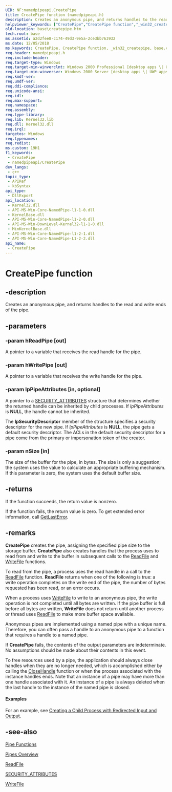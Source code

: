 ```yaml
---
UID: NF:namedpipeapi.CreatePipe
title: CreatePipe function (namedpipeapi.h)
description: Creates an anonymous pipe, and returns handles to the read and write ends of the pipe.
helpviewer_keywords: ["CreatePipe","CreatePipe function","_win32_createpipe","base.createpipe","namedpipeapi/CreatePipe"]
old-location: base\createpipe.htm
tech.root: base
ms.assetid: a2d2fee8-c174-49d3-9e5a-2ce3bb763932
ms.date: 12/05/2018
ms.keywords: CreatePipe, CreatePipe function, _win32_createpipe, base.createpipe, namedpipeapi/CreatePipe
req.header: namedpipeapi.h
req.include-header: 
req.target-type: Windows
req.target-min-winverclnt: Windows 2000 Professional [desktop apps \| UWP apps]
req.target-min-winversvr: Windows 2000 Server [desktop apps \| UWP apps]
req.kmdf-ver: 
req.umdf-ver: 
req.ddi-compliance: 
req.unicode-ansi: 
req.idl: 
req.max-support: 
req.namespace: 
req.assembly: 
req.type-library: 
req.lib: Kernel32.lib
req.dll: Kernel32.dll
req.irql: 
targetos: Windows
req.typenames: 
req.redist: 
ms.custom: 19H1
f1_keywords:
 - CreatePipe
 - namedpipeapi/CreatePipe
dev_langs:
 - c++
topic_type:
 - APIRef
 - kbSyntax
api_type:
 - DllExport
api_location:
 - Kernel32.dll
 - API-MS-Win-Core-NamedPipe-l1-1-0.dll
 - KernelBase.dll
 - API-MS-Win-Core-NamedPipe-l1-2-0.dll
 - API-MS-Win-DownLevel-Kernel32-l1-1-0.dll
 - MinKernelBase.dll
 - API-MS-Win-Core-NamedPipe-l1-2-1.dll
 - API-MS-Win-Core-NamedPipe-L1-2-2.dll
api_name:
 - CreatePipe
---
```


# CreatePipe function


## -description

Creates an anonymous pipe, and returns handles to the read and write ends of the pipe.

## -parameters

### -param hReadPipe [out]

A pointer to a variable that receives the read handle for the pipe.

### -param hWritePipe [out]

A pointer to a variable that receives the write handle for the pipe.

### -param lpPipeAttributes [in, optional]

A pointer to a 
<a href="/windows/win32/api/wtypesbase/ns-wtypesbase-security_attributes">SECURITY_ATTRIBUTES</a> structure that determines whether the returned handle can be inherited by child processes. If <i>lpPipeAttributes</i> is <b>NULL</b>, the handle cannot be inherited. 




The <b>lpSecurityDescriptor</b> member of the structure specifies a security descriptor for the new pipe. If <i>lpPipeAttributes</i> is <b>NULL</b>, the pipe gets a default security descriptor. The ACLs in the default security descriptor for a pipe come from the primary or impersonation token of the creator.

### -param nSize [in]

The size of the buffer for the pipe, in bytes. The size is only a suggestion; the system uses the value to calculate an appropriate buffering mechanism. If this parameter is zero, the system uses the default buffer size.

## -returns

If the function succeeds, the return value is nonzero.

If the function fails, the return value is zero. To get extended error information, call 
<a href="/windows/win32/api/errhandlingapi/nf-errhandlingapi-getlasterror">GetLastError</a>.

## -remarks

<b>CreatePipe</b> creates the pipe, assigning the specified pipe size to the storage buffer. 
<b>CreatePipe</b> also creates handles that the process uses to read from and write to the buffer in subsequent calls to the <a href="/windows/win32/api/fileapi/nf-fileapi-readfile">ReadFile</a> and <a href="/windows/win32/api/fileapi/nf-fileapi-writefile">WriteFile</a> functions.

To read from the pipe, a process uses the read handle in a call to the <a href="/windows/win32/api/fileapi/nf-fileapi-readfile">ReadFile</a> function. <b>ReadFile</b> returns when one of the following is true: a write operation completes on the write end of the pipe, the number of bytes requested has been read, or an error occurs.

When a process uses <a href="/windows/win32/api/fileapi/nf-fileapi-writefile">WriteFile</a> to write to an anonymous pipe, the write operation is not completed until all bytes are written. If the pipe buffer is full before all bytes are written, <b>WriteFile</b> does not return until another process or thread uses <a href="/windows/win32/api/fileapi/nf-fileapi-readfile">ReadFile</a> to make more buffer space available.

Anonymous pipes are implemented using a named pipe with a unique name. Therefore, you can often pass a handle to an anonymous pipe to a function that requires a handle to a named pipe.

If <b>CreatePipe</b> fails, the contents of the output parameters are indeterminate. No assumptions should be made about their contents in this event.

To free resources used by a pipe, the application should always close handles when they are no longer needed, which is accomplished either by calling the <a href="/windows/win32/api/handleapi/nf-handleapi-closehandle">CloseHandle</a> function or when the process associated with the instance handles ends. Note that an instance of a pipe may have more than one handle associated with it. An instance of a pipe is always deleted when the last handle to the instance of the named pipe is closed.


#### Examples

For an example, see 
<a href="/windows/win32/ProcThread/creating-a-child-process-with-redirected-input-and-output">Creating a Child Process with Redirected Input and Output</a>.

<div class="code"></div>

## -see-also

<a href="/windows/win32/ipc/pipe-functions">Pipe Functions</a>



<a href="/windows/win32/ipc/pipes">Pipes Overview</a>



<a href="/windows/win32/api/fileapi/nf-fileapi-readfile">ReadFile</a>


<a href="/windows/win32/api/wtypesbase/ns-wtypesbase-security_attributes">SECURITY_ATTRIBUTES</a>


<a href="/windows/win32/api/fileapi/nf-fileapi-writefile">WriteFile</a>